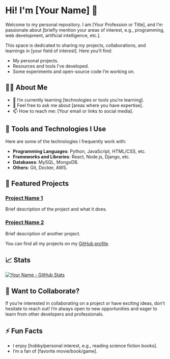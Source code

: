 # Hi! I'm [Your Name] 👋  

Welcome to my personal repository. I am [Your Profession or Title], and I’m passionate about [briefly mention your areas of interest, e.g., programming, web development, artificial intelligence, etc.].  

This space is dedicated to sharing my projects, collaborations, and learnings in [your field of interest]. Here you’ll find:  

- My personal projects.  
- Resources and tools I’ve developed.  
- Some experiments and open-source code I’m working on.  

## 👨‍💻 About Me  

- 🌱 I’m currently learning [technologies or tools you’re learning].  
- 💬 Feel free to ask me about [areas where you have expertise].  
- 📫 How to reach me: [Your email or links to social media].  

## 🔧 Tools and Technologies I Use  

Here are some of the technologies I frequently work with:  

- **Programming Languages**: Python, JavaScript, HTML/CSS, etc.  
- **Frameworks and Libraries**: React, Node.js, Django, etc.  
- **Databases**: MySQL, MongoDB.  
- **Others**: Git, Docker, AWS.  

## 🚀 Featured Projects  

### [Project Name 1](link-to-repository)  
Brief description of the project and what it does.  

### [Project Name 2](link-to-repository)  
Brief description of another project.  

You can find all my projects on my [GitHub profile](https://github.com/your_username).  

## 📈 Stats  

[![Your Name - GitHub Stats](https://github-readme-stats.vercel.app/api?username=your_username&show_icons=true&count_private=true&hide_title=true)](https://github.com/your_username)  

## 💬 Want to Collaborate?  

If you’re interested in collaborating on a project or have exciting ideas, don’t hesitate to reach out! I’m always open to new opportunities and eager to learn from other developers and professionals.  

## ⚡ Fun Facts  

- I enjoy [hobby/personal interest, e.g., reading science fiction books].  
- I’m a fan of [favorite movie/book/game].  
